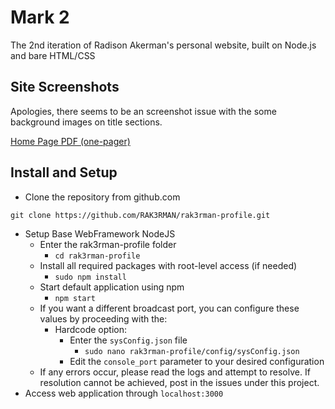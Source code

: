 # Mark 2

The 2nd iteration of Radison Akerman's personal website, built on Node.js and bare HTML/CSS

## Site Screenshots

Apologies, there seems to be an screenshot issue with the some background images on title sections.

[Home Page PDF (one-pager)](https://github.com/rak3rman/mark2/files/9107212/mark2home.pdf)

## Install and Setup
- Clone the repository from github.com
```
git clone https://github.com/RAK3RMAN/rak3rman-profile.git
```
- Setup Base WebFramework NodeJS
    - Enter the rak3rman-profile folder
        - `cd rak3rman-profile`
    - Install all required packages with root-level access (if needed)
        - `sudo npm install`    
    - Start default application using npm
        - `npm start`
    - If you want a different broadcast port, you can configure these values by proceeding with the:
        - Hardcode option:
            - Enter the `sysConfig.json` file
                - `sudo nano rak3rman-profile/config/sysConfig.json`
            - Edit the `console_port` parameter to your desired configuration
    - If any errors occur, please read the logs and attempt to resolve. If resolution cannot be achieved, post in the issues under this project. 
- Access web application through `localhost:3000`
